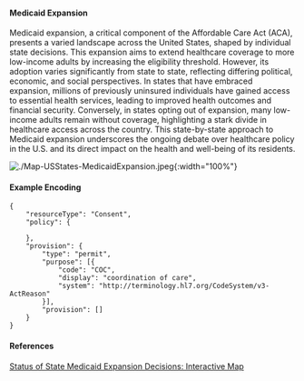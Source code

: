 #### Medicaid Expansion  

Medicaid expansion, a critical component of the Affordable Care Act (ACA), presents a varied landscape across the United States, shaped by individual state decisions. This expansion aims to extend healthcare coverage to more low-income adults by increasing the eligibility threshold. However, its adoption varies significantly from state to state, reflecting differing political, economic, and social perspectives. In states that have embraced expansion, millions of previously uninsured individuals have gained access to essential health services, leading to improved health outcomes and financial security. Conversely, in states opting out of expansion, many low-income adults remain without coverage, highlighting a stark divide in healthcare access across the country. This state-by-state approach to Medicaid expansion underscores the ongoing debate over healthcare policy in the U.S. and its direct impact on the health and well-being of its residents.


![./Map-USStates-MedicaidExpansion.jpeg](./Map-USStates-MedicaidExpansion.jpeg){:width="100%"}

#### Example Encoding  

```
{ 
    "resourceType": "Consent",
    "policy": {

    },
    "provision": {
        "type": "permit",
        "purpose": [{
            "code": "COC",
            "display": "coordination of care",
            "system": "http://terminology.hl7.org/CodeSystem/v3-ActReason"
        }],
        "provision": []
    }
}
```

#### References  
[Status of State Medicaid Expansion Decisions: Interactive Map](https://www.kff.org/medicaid/issue-brief/status-of-state-medicaid-expansion-decisions-interactive-map/)  
